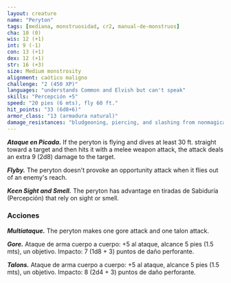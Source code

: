 ```yaml
---
layout: creature
name: "Peryton"
tags: [mediana, monstruosidad, cr2, manual-de-monstruos]
cha: 10 (0)
wis: 12 (+1)
int: 9 (-1)
con: 13 (+1)
dex: 12 (+1)
str: 16 (+3)
size: Medium monstrosity
alignment: caótico maligno
challenge: "2 (450 XP)"
languages: "understands Common and Elvish but can't speak"
skills: "Percepción +5"
speed: "20 pies (6 mts), fly 60 ft."
hit_points: "33 (6d8+6)"
armor_class: "13 (armadura natural)"
damage_resistances: "bludgeoning, piercing, and slashing from nonmagical weapons"
---
```


***Ataque en Picada.*** If the peryton is flying and dives at least 30 ft. straight toward a target and then hits it with a melee weapon attack, the attack deals an extra 9 (2d8) damage to the target.

***Flyby.*** The peryton doesn't provoke an opportunity attack when it flies out of an enemy's reach.

***Keen Sight and Smell.*** The peryton has advantage en tiradas de Sabiduría (Percepción) that rely on sight or smell.

### Acciones

***Multiataque.*** The peryton makes one gore attack and one talon attack.

***Gore.*** Ataque de arma cuerpo a cuerpo: +5 al ataque, alcance 5 pies (1.5 mts), un objetivo. Impacto: 7 (1d8 + 3) puntos de daño perforante.

***Talons.*** Ataque de arma cuerpo a cuerpo: +5 al ataque, alcance 5 pies (1.5 mts), un objetivo. Impacto: 8 (2d4 + 3) puntos de daño perforante.